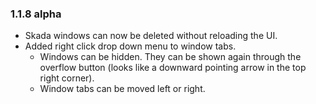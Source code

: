 ### 1.1.8 alpha
- Skada windows can now be deleted without reloading the UI.
- Added right click drop down menu to window tabs.
	- Windows can be hidden. They can be shown again through the overflow button (looks like a downward pointing arrow in the top right corner).
	- Window tabs can be moved left or right.